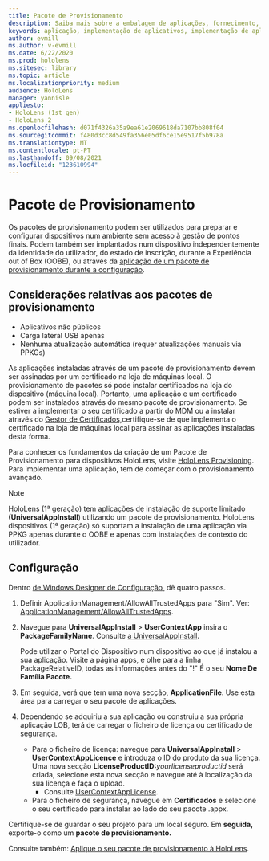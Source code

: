 ```yaml
---
title: Pacote de Provisionamento
description: Saiba mais sobre a embalagem de aplicações, fornecimento, implementação e implementação de aplicações empresariais para dispositivos HoloLens.
keywords: aplicação, implementação de aplicativos, implementação de aplicativos empresariais, provisionamento
author: evmill
ms.author: v-evmill
ms.date: 6/22/2020
ms.prod: hololens
ms.sitesec: library
ms.topic: article
ms.localizationpriority: medium
audience: HoloLens
manager: yannisle
appliesto:
- HoloLens (1st gen)
- HoloLens 2
ms.openlocfilehash: d071f4326a35a9ea61e2069618da7107bb808f04
ms.sourcegitcommit: f480d3cc8d549fa356e05df6ce15e9517f5b978a
ms.translationtype: MT
ms.contentlocale: pt-PT
ms.lasthandoff: 09/08/2021
ms.locfileid: "123610994"
---
```

# <a name="provisioning-package"></a>Pacote de Provisionamento

Os pacotes de provisionamento podem ser utilizados para preparar e configurar dispositivos num ambiente sem acesso à gestão de pontos finais. Podem também ser implantados num dispositivo independentemente da identidade do utilizador, do estado de inscrição, durante a Experiência out of Box (OOBE), ou através da [aplicação de um pacote de provisionamento durante a configuração](/hololens/hololens-provisioning##apply-a-provisioning-package-to-hololens-during-setup).

## <a name="provisioning-packages-considerations"></a>Considerações relativas aos pacotes de provisionamento

* Aplicativos não públicos
* Carga lateral USB apenas
* Nenhuma atualização automática (requer atualizações manuais via PPKGs)

As aplicações instaladas através de um pacote de provisionamento devem ser assinadas por um certificado na loja de máquinas local. O provisionamento de pacotes só pode instalar certificados na loja do dispositivo (máquina local). Portanto, uma aplicação e um certificado podem ser instalados através do mesmo pacote de provisionamento. Se estiver a implementar o seu certificado a partir do MDM ou a instalar através do [Gestor de Certificados,](certificate-manager.md)certifique-se de que implementa o certificado na loja de máquinas local para assinar as aplicações instaladas desta forma.

Para conhecer os fundamentos da criação de um Pacote de Provisionamento para dispositivos HoloLens, visite [HoloLens Provisioning](/hololens/hololens-provisioning). Para implementar uma aplicação, tem de começar com o provisionamento avançado.

> [!NOTE]
> HoloLens (1ª geração) tem aplicações de instalação de suporte limitado **(UniversalAppInstall**) utilizando um pacote de provisionamento. HoloLens dispositivos (1ª geração) só suportam a instalação de uma aplicação via PPKG apenas durante o OOBE e apenas com instalações de contexto do utilizador.

## <a name="setup"></a>Configuração

Dentro [de Windows Designer de Configuração,](https://www.microsoft.com/store/productId/9NBLGGH4TX22) dê quatro passos.

1. Definir ApplicationManagement/AllowAllTrustedApps para "Sim". Ver: [ApplicationManagement/AllowAllTrustedApps](/windows/client-management/mdm/policy-csp-applicationmanagement#applicationmanagement-allowalltrustedapps).

2. Navegue para **UniversalAppInstall**  >  **UserContextApp** insira o **PackageFamilyName**. Consulte [a UniversalAppInstall](/windows/configuration/wcd/wcd-universalappinstall).

   Pode utilizar o Portal do Dispositivo num dispositivo ao que já instalou a sua aplicação. Visite a página apps, e olhe para a linha PackageRelativeID, todas as informações antes do "!" É o seu **Nome De Família Pacote.**

3. Em seguida, verá que tem uma nova secção, **ApplicationFile**. Use esta área para carregar o seu pacote de aplicações.

4. Dependendo se adquiriu a sua aplicação ou construiu a sua própria aplicação LOB, terá de carregar o ficheiro de licença ou certificado de segurança.

    - Para o ficheiro de licença: navegue para **UniversalAppInstall**  >  **UserContextAppLicence** e introduza o ID do produto da sua licença. Uma nova secção <b>LicenseProductID:</b><i>yourlicenseproductid</i> será criada, selecione esta nova secção e navegue até à localização da sua licença e faça o upload.
        - Consulte [UserContextAppLicense](/windows/configuration/wcd/wcd-universalappinstall#usercontextapplicense).
    - Para o ficheiro de segurança, navegue em **Certificados** e selecione o seu certificado para instalar ao lado do seu pacote .appx.

Certifique-se de guardar o seu projeto para um local seguro. Em **seguida,** exporte-o como um **pacote de provisionamento.**  

Consulte também: [Aplique o seu pacote de provisionamento à HoloLens](/hololens/hololens-provisioning#apply-a-provisioning-package-to-hololens-during-setup).
